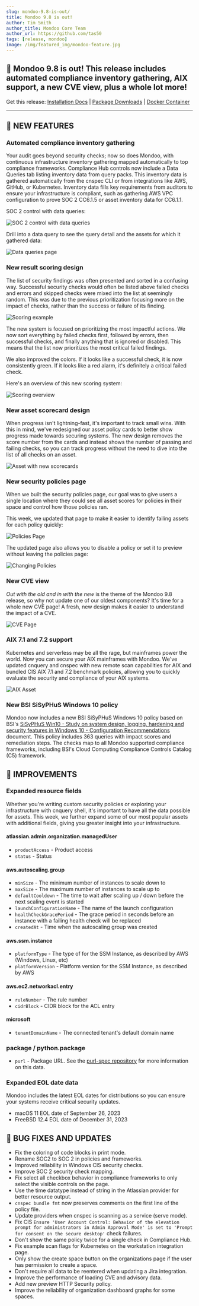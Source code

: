 ```yaml
---
slug: mondoo-9.8-is-out/
title: Mondoo 9.8 is out!
author: Tim Smith
author_title: Mondoo Core Team
author_url: https://github.com/tas50
tags: [release, mondoo]
image: /img/featured_img/mondoo-feature.jpg
---
```


## 🥳 Mondoo 9.8 is out! This release includes automated compliance inventory gathering, AIX support, a new CVE view, plus a whole lot more!

Get this release: [Installation Docs](/cnspec/) | [Package Downloads](https://releases.mondoo.com/cnspec/) | [Docker Container](https://hub.docker.com/r/mondoo/cnspec)

---

## 🎉 NEW FEATURES

### Automated compliance inventory gathering

Your audit goes beyond security checks; now so does Mondoo, with continuous infrastructure inventory gathering mapped automatically to top compliance frameworks. Compliance Hub controls now include a Data Queries tab listing inventory data from query packs. This inventory data is gathered automatically from the cnspec CLI or from integrations like AWS, GitHub, or Kubernetes. Inventory data fills key requirements from auditors to ensure your infrastructure is compliant, such as gathering AWS VPC configuration to prove SOC 2 CC6.1.5 or asset inventory data for CC6.1.1.

SOC 2 control with data queries:

![SOC 2 control with data queries](/img/releases/2023-11-21-mondoo-9.8.0-is-out/soc2_control.png)

Drill into a data query to see the query detail and the assets for which it gathered data:

![Data queries page](/img/releases/2023-11-21-mondoo-9.8.0-is-out/data_query.png)

### New result scoring design

The list of security findings was often presented and sorted in a confusing way. Successful security checks would often be listed above failed checks and errors and skipped checks were mixed into the list at seemingly random. This was due to the previous prioritization focusing more on the impact of checks, rather than the success or failure of its finding.

![Scoring example](/img/releases/2023-11-21-mondoo-9.8.0-is-out/scoring_example.png)

The new system is focused on prioritizing the most impactful actions. We now sort everything by failed checks first, followed by errors, then successful checks, and finally anything that is ignored or disabled. This means that the list now prioritizes the most critical failed findings.

We also improved the colors. If it looks like a successful check, it is now consistently green. If it looks like a red alarm, it's definitely a critical failed check.

Here's an overview of this new scoring system:

![Scoring overview](/img/releases/2023-11-21-mondoo-9.8.0-is-out/scoring_overview.png)

### New asset scorecard design

When progress isn't lightning-fast, it's important to track small wins. With this in mind, we've redesigned our asset policy cards to better show progress made towards securing systems. The new design removes the score number from the cards and instead shows the number of passing and failing checks, so you can track progress without the need to dive into the list of all checks on an asset.

![Asset with new scorecards](/img/releases/2023-11-21-mondoo-9.8.0-is-out/score_cards.png)

### New security policies page

When we built the security policies page, our goal was to give users a single location where they could see all asset scores for policies in their space and control how those policies ran.

This week, we updated that page to make it easier to identify failing assets for each policy quickly:

![Policies Page](/img/releases/2023-11-21-mondoo-9.8.0-is-out/policies.png)

The updated page also allows you to disable a policy or set it to preview without leaving the policies page:

![Changing Policies](/img/releases/2023-11-21-mondoo-9.8.0-is-out/policy_changes.png)

### New CVE view

_Out with the old and in with the new_ is the theme of the Mondoo 9.8 release, so why not update one of our oldest components? It's time for a whole new CVE page! A fresh, new design makes it easier to understand the impact of a CVE.

![CVE Page](/img/releases/2023-11-21-mondoo-9.8.0-is-out/cve.png)

### AIX 7.1 and 7.2 support

Kubernetes and serverless may be all the rage, but mainframes power the world. Now you can secure your AIX mainframes with Mondoo. We've updated cnquery and cnspec with new remote scan capabilities for AIX and bundled CIS AIX 7.1 and 7.2 benchmark policies, allowing you to quickly evaluate the security and compliance of your AIX systems.

![AIX Asset](/img/releases/2023-11-21-mondoo-9.8.0-is-out/aix_asset.png)

### New BSI SiSyPHuS Windows 10 policy

Mondoo now includes a new BSI SiSyPHuS Windows 10 policy based on BSI's [SiSyPHuS Win10 - Study on system design, logging, hardening and security features in Windows 10 - Configuration Recommendations](https://www.bsi.bund.de/EN/Service-Navi/Publikationen/Studien/SiSyPHuS_Win10/AP11/SiSyPHuS_AP11_node.html) document. This policy includes 363 queries with impact scores and remediation steps. The checks map to all Mondoo supported compliance frameworks, including BSI's Cloud Computing Compliance Controls Catalog (C5) framework.

## 🧹 IMPROVEMENTS

### Expanded resource fields

Whether you're writing custom security policies or exploring your infrastructure with cnquery shell, it's important to have all the data possible for assets. This week, we further expand some of our most popular assets with additional fields, giving you greater insight into your infrastructure.

#### atlassian.admin.organization.managedUser

- `productAccess` - Product access
- `status` - Status

#### aws.autoscaling.group

- `minSize` - The minimum number of instances to scale down to
- `maxSize` - The maximum number of instances to scale up to
- `defaultCooldown` - The time to wait after scaling up / down before the next scaling event is started
- `launchConfigurationName` - The name of the launch configuration
- `healthCheckGracePeriod` - The grace period in seconds before an instance with a failing health check will be replaced
- `createdAt` - Time when the autoscaling group was created

#### aws.ssm.instance

- `platformType` - The type of for the SSM Instance, as described by AWS (Windows, Linux, etc)
- `platformVersion` - Platform version for the SSM Instance, as described by AWS

#### aws.ec2.networkacl.entry

- `ruleNumber` - The rule number
- `cidrBlock` - CIDR block for the ACL entry

#### microsoft

- `tenantDomainName` - The connected tenant's default domain name

### package / python.package

- `purl` - Package URL. See the [purl-spec repository](https://github.com/package-url/purl-spec) for more information on this data.

### Expanded EOL date data

Mondoo includes the latest EOL dates for distributions so you can ensure your systems receive critical security updates.

- macOS 11 EOL date of September 26, 2023
- FreeBSD 12.4 EOL date of December 31, 2023

## 🐛 BUG FIXES AND UPDATES

- Fix the coloring of code blocks in print mode.
- Rename SOC2 to SOC 2 in policies and frameworks.
- Improved reliability in Windows CIS security checks.
- Improve SOC 2 security check mapping.
- Fix select all checkbox behavior in compliance frameworks to only select the visible controls on the page.
- Use the time datatype instead of string in the Atlassian provider for better resource output.
- `cnspec bundle fmt` now preserves comments on the first line of the policy file.
- Update providers when cnspec is scanning as a service (serve mode).
- Fix CIS `Ensure 'User Account Control: Behavior of the elevation prompt for administrators in Admin Approval Mode' is set to 'Prompt for consent on the secure desktop'` check failures.
- Don't show the same policy twice for a single check in Compliance Hub.
- Fix example scan flags for Kubernetes on the workstation integration page.
- Only show the create space button on the organizations page if the user has permission to create a space.
- Don't require all data to be reentered when updating a Jira integration.
- Improve the performance of loading CVE and advisory data.
- Add new preview HTTP Security policy.
- Improve the reliability of organization dashboard graphs for some spaces.
